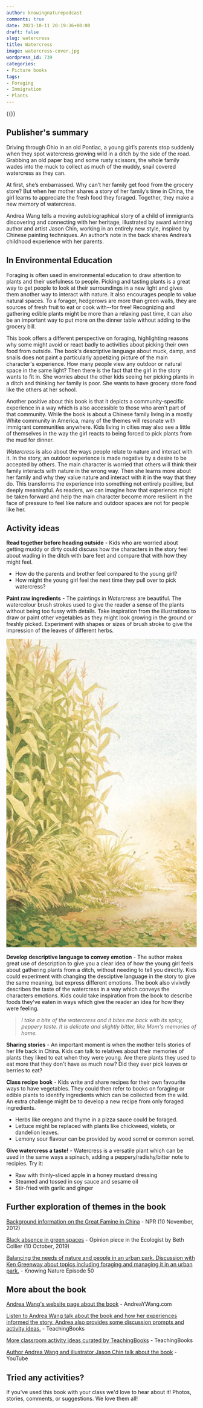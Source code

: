 ```yaml
---
author: knowingnaturepodcast
comments: true
date: 2021-10-11 20:19:36+00:00
draft: false
slug: watercress
title: Watercress
image: watercress-cover.jpg
wordpress_id: 739
categories:
- Picture books
tags:
- Foraging
- Immigration
- Plants
---
```


{{<book ages="4–8 years"
        author="Andrea Wang"
        illustrator="Jason Chin"
        cover="watercress-cover.jpg"
        publisher="Neal Porter Books"
        publisher-link="https://www.penguinrandomhouse.com/books/648171/watercress-by-by-andrea-wang-illustrated-by-jason-chin/"
        date="2021-03-30"
        pages="32">}}

## Publisher's summary

Driving through Ohio in an old Pontiac, a young girl’s parents stop suddenly
when they spot watercress growing wild in a ditch by the side of the road.
Grabbing an old paper bag and some rusty scissors, the whole family wades into
the muck to collect as much of the muddy, snail covered watercress as they
can.

At first, she’s embarrassed. Why can’t her family get food from the grocery
store? But when her mother shares a story of her family’s time in China, the
girl learns to appreciate the fresh food they foraged. Together, they make a
new memory of watercress.

Andrea Wang tells a moving autobiographical story of a child of immigrants
discovering and connecting with her heritage, illustrated by award winning
author and artist Jason Chin, working in an entirely new style, inspired by
Chinese painting techniques. An author’s note in the back shares Andrea’s
childhood experience with her parents.

## In Environmental Education

Foraging is often used in environmental education to draw attention to plants
and their usefulness to people. Picking and tasting plants is a great way to
get people to look at their surroundings in a new light and gives them another
way to interact with nature. It also encourages people to value natural
spaces. To a forager, hedgerows are more than green walls, they are sources of
fresh fruit to eat or cook with--for free! Recognizing and gathering edible
plants might be more than a relaxing past time, it can also be an important
way to put more on the dinner table without adding to the grocery bill.

This book offers a different perspective on foraging, highlighting reasons why
some might avoid or react badly to activities about picking their own food
from outside. The book's descriptive language about muck, damp, and snails
does not paint a particularly appetizing picture of the main character's
experience. How many people view any outdoor or natural space in the same
light? Then there is the fact that the girl in the story wants to fit in. She
worries about the other kids seeing her picking plants in a ditch and thinking
her family is poor. She wants to have grocery store food like the others at
her school.

Another positive about this book is that it depicts a community-specific
experience in a way which is also accessible to those who aren't part of that
community. While the book is about a Chinese family living in a mostly White
community in America, many of the themes will resonate with immigrant
communities anywhere. Kids living in cities may also see a little of
themselves in the way the girl reacts to being forced to pick plants from the
mud for dinner.

_Watercress_ is also about the ways people relate to nature and interact with
it. In the story, an outdoor experience is made negative by a desire to be
accepted by others. The main character is worried that others will think their
family interacts with nature in the wrong way. Then she learns more about her
family and why they value nature and interact with it in the way that they do.
This transforms the experience into something not entirely positive, but
deeply meaningful. As readers, we can imagine how that experience might be
taken forward and help the main character become more resilient in the face of
pressure to feel like nature and outdoor spaces are not for people like her.

## Activity ideas

**Read together before heading outside** \- Kids who are worried about getting
muddy or dirty could discuss how the characters in the story feel about wading
in the ditch with bare feet and compare that with how they might feel.

  * How do the parents and brother feel compared to the young girl? 
  * How might the young girl feel the next time they pull over to pick watercress?

**Paint raw ingredients** \- The paintings in _Watercress_ are beautiful. The
watercolour brush strokes used to give the reader a sense of the plants
without being too fussy with details. Take inspiration from the illustrations
to draw or paint other vegetables as they might look growing in the ground or
freshly picked. Experiment with shapes or sizes of brush stroke to give the
impression of the leaves of different herbs.

![](watercress-plants.jpg)

**Develop descriptive language to convey emotion** \- The author makes great
use of description to give you a clear idea of how the young girl feels about
gathering plants from a ditch, without needing to tell you directly. Kids
could experiment with changing the desciptive language in the story to give
the same meaning, but express different emotions. The book also vivivdly
describes the taste of the watercress in a way which conveys the characters
emotions. Kids could take inspiration from the book to describe foods they've
eaten in ways which give the reader an idea for how they were feeling.

> _I take a bite of the watercress and it bites me back with its spicy,
> peppery taste. It is delicate and slightly bitter, like Mom's memories of
> home._

**Sharing stories** \- An important moment is when the mother tells stories of
her life back in China. Kids can talk to relatives about their memories of
plants they liked to eat when they were young. Are there plants they used to
eat more that they don't have as much now? Did they ever pick leaves or
berries to eat?

**Class recipe** **book** \- Kids write and share recipes for their own
favourite ways to have vegetables. They could then refer to books on foraging
or edible plants to identify ingredients which can be collected from the wild.
An extra challenge might be to develop a new recipe from only foraged
ingredients.

  * Herbs like oregano and thyme in a pizza sauce could be foraged. 
  * Lettuce might be replaced with plants like chickweed, violets, or dandelion leaves.
  * Lemony sour flavour can be provided by wood sorrel or common sorrel.

**Give watercress a taste!** \- Watercress is a versatile plant which can be
used in the same ways a spinach, adding a peppery/radishy/bitter note to
recipies. Try it:

  * Raw with thinly-sliced apple in a honey mustard dressing
  * Steamed and tossed in soy sauce and sesame oil
  * Stir-fried with garlic and ginger

## Further exploration of themes in the book

[Background information on the Great Famine in China](https://www.npr.org/2012/11/10/164732497/a-grim-chronicle-of-chinas-great-famine) \- NPR (10 November, 2012)

[Black absence in green spaces](https://theecologist.org/2019/oct/10/black-absence-green-spaces) \- Opinion piece in the Ecologist by Beth Collier (10 October, 2019)

[Balancing the needs of nature and people in an urban park. Discussion with Ken Greenway about topics including foraging and managing it in an urban park.](https://knowingnaturepodcast.wordpress.com/2021/04/19/ep-50-balancing-needs-of-nature-and-people-in-a-cemetery-park/?fbclid=IwAR1gXlh54CYXT2tqdtAbZSyuDyQgTwIk3AJqVmyF7ETvNBTClrRWpeh-rhI) \- Knowing Nature Episode 50

## More about the book

[Andrea Wang's we](https://andreaywang.com/books/picture-books/watercress/)[bsite page about the book](https://andreaywang.com/books/picture-books/watercress/) \- AndreaYWang.com

[Listen to Andrea Wang talk about the book and how her experiences informed the story. Andrea also provides some discussion prompts and activity ideas.](https://forum.teachingbooks.net/2021/03/andrea-wang-on-watercress/) \- TeachingBooks

[More classroom activity ideas curated by TeachingBooks](https://www.teachingbooks.net/tb.cgi?a=1&tid=75090) \- TeachingBooks

[Author Andrea Wang and illustrator Jason Chin talk about the book](https://youtu.be/HJbl-klxdkc) \- YouTube

## Tried any activities?

If you've used this book with your class we'd love to hear about it! Photos,
stories, comments, or suggestions. We love them all!

